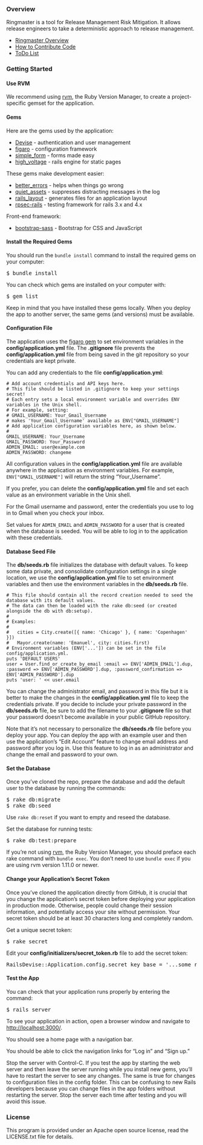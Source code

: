 ### Overview
Ringmaster is a tool for Release Management Risk Mitigation. It allows release engineers to take a deterministic approach to release management.
* [Ringmaster Overview](https://github.com/DamageStudios/ringmaster/blob/master/docs/Overview.md)
* [How to Contribute Code](https://github.com/DamageStudios/ringmaster/blob/master/docs/Contributing_Code.md)
* [ToDo List](https://github.com/DamageStudios/ringmaster/blob/master/docs/ToDo.md)

### Getting Started

#### Use RVM
We recommend using [rvm](https://rvm.io), the Ruby Version Manager, to create a project-specific gemset for the application.

#### Gems
Here are the gems used by the application: 
* [Devise](http://github.com/plataformatec/devise) - authentication and user management
* [figaro](https://github.com/laserlemon/figaro) - configuration framework
* [simple_form](http://simple-form.plataformatec.com.br/) - forms made easy
* [high_voltage](https://github.com/thoughtbot/high_voltage) - rails engine for static pages

These gems make development easier:
* [better_errors](https://github.com/charliesome/better_errors) - helps when things go wrong
* [quiet_assets](https://github.com/evrone/quiet_assets) - suppresses distracting messages in the log
* [rails_layout](https://github.com/RailsApps/rails_layout) - generates files for an application layout
* [rpsec-rails](https://github.com/rspec/rspec-rails) - testing framework for rails 3.x and 4.x

Front-end framework:
* [bootstrap-sass](https://github.com/thomas-mcdonald/bootstrap-sass) - Bootstrap for CSS and JavaScript

#### Install the Required Gems
You should run the `bundle install` command to install the required gems on your computer:

<pre>
$ bundle install
</pre>

You can check which gems are installed on your computer with:

<pre>
$ gem list
</pre>

Keep in mind that you have installed these gems locally. When you deploy the app to another server, the same gems (and versions) must be available.

#### Configuration File
The application uses the [figaro gem](https://github.com/laserlemon/figaro)  to set environment variables in the __config/application.yml__ file. The __.gitignore__ file prevents the __config/application.yml__ file from being saved in the git repository so your credentials are kept private. 

You can add any credentials to the file __config/application.yml__:

```
# Add account credentials and API keys here.
# This file should be listed in .gitignore to keep your settings secret!
# Each entry sets a local environment variable and overrides ENV variables in the Unix shell.
# For example, setting:
# GMAIL_USERNAME: Your_Gmail_Username
# makes 'Your_Gmail_Username' available as ENV["GMAIL_USERNAME"]
# Add application configuration variables here, as shown below.
#
GMAIL_USERNAME: Your_Username
GMAIL_PASSWORD: Your_Password
ADMIN_EMAIL: user@example.com
ADMIN_PASSWORD: changeme
```

All configuration values in the __config/application.yml__ file are available anywhere in the application as environment variables. For example, `ENV["GMAIL_USERNAME"]` will return the string “Your_Username”.

If you prefer, you can delete the __config/application.yml__ file and set each value as an environment variable in the Unix shell.

For the Gmail username and password, enter the credentials you use to log in to Gmail when you check your inbox. 

Set values for `ADMIN_EMAIL` and `ADMIN_PASSWORD` for a user that is created when the database is seeded. You will be able to log in to the application with these credentials.

#### Database Seed File
The __db/seeds.rb__ file initializes the database with default values. To keep some data private, and consolidate configuration settings in a single location, we use the __config/application.yml__ file to set environment variables and then use the environment variables in the __db/seeds.rb__ file.

```
# This file should contain all the record creation needed to seed the database with its default values.
# The data can then be loaded with the rake db:seed (or created alongside the db with db:setup).
#
# Examples:
#
#   cities = City.create([{ name: 'Chicago' }, { name: 'Copenhagen' }])
#   Mayor.create(name: 'Emanuel', city: cities.first)
# Environment variables (ENV['...']) can be set in the file config/application.yml.
puts 'DEFAULT USERS'
user = User.find_or_create_by_email :email => ENV['ADMIN_EMAIL'].dup, :password => ENV['ADMIN_PASSWORD'].dup, :password_confirmation => ENV['ADMIN_PASSWORD'].dup
puts 'user: ' << user.email
```

You can change the administrator email, and password in this file but it is better to make the changes in the __config/application.yml__ file to keep the credentials private. If you decide to include your private password in the __db/seeds.rb__ file, be sure to add the filename to your __.gitignore__ file so that your password doesn’t become available in your public GitHub repository.

Note that it’s not necessary to personalize the __db/seeds.rb__ file before you deploy your app. You can deploy the app with an example user and then use the application’s “Edit Account” feature to change email address and password after you log in. Use this feature to log in as an administrator and change the email and password to your own.

#### Set the Database
Once you’ve cloned the repo, prepare the database and add the default user to the database by running the commands:

<pre>
$ rake db:migrate
$ rake db:seed
</pre>

Use `rake db:reset` if you want to empty and reseed the database.

Set the database for running tests:

<pre>
$ rake db:test:prepare
</pre>

If you’re not using [rvm](https://rvm.io), the Ruby Version Manager, you should preface each rake command with `bundle exec`. You don’t need to use `bundle exec` if you are using rvm version 1.11.0 or newer.

#### Change your Application’s Secret Token

Once you’ve cloned the application directly from GitHub, it is crucial that you change the application’s secret token before deploying your application in production mode. Otherwise, people could change their session information, and potentially access your site without permission. Your secret token should be at least 30 characters long and completely random.

Get a unique secret token:

<pre>
$ rake secret
</pre>

Edit your __config/initializers/secret_token.rb__ file to add the secret token:

<pre>
RailsDevise::Application.config.secret_key_base = '...some really long, random string...'
</pre>

#### Test the App
You can check that your application runs properly by entering the command:

<pre>
$ rails server
</pre>

To see your application in action, open a browser window and navigate to [http://localhost:3000/](http://localhost:3000/).

You should see a home page with a navigation bar.

You should be able to click the navigation links for “Log in” and “Sign up.”

Stop the server with Control-C. If you test the app by starting the web server and then leave the server running while you install new gems, you’ll have to restart the server to see any changes. The same is true for changes to configuration files in the config folder. This can be confusing to new Rails developers because you can change files in the app folders without restarting the server. Stop the server each time after testing and you will avoid this issue.

### License
This program is provided under an Apache open source license, read the LICENSE.txt file for details.
